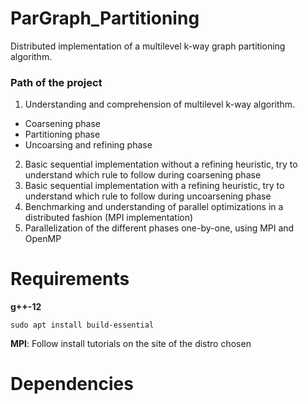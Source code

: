 # ParGraph_Partitioning
Distributed implementation of a multilevel k-way graph partitioning algorithm.

### Path of the project

1. Understanding and comprehension of multilevel k-way algorithm.
  - Coarsening phase
  - Partitioning phase
  - Uncoarsing and refining phase
2. Basic sequential implementation without a refining heuristic, try to understand which rule to follow during coarsening phase
3. Basic sequential implementation with a refining heuristic, try to understand which rule to follow during uncoarsening phase
4. Benchmarking and understanding of parallel optimizations in a distributed fashion (MPI implementation)
5. Parallelization of the different phases one-by-one, using MPI and OpenMP

# Requirements

**g++-12**
```
sudo apt install build-essential
```

**MPI**: Follow install tutorials on the site of the distro chosen

# Dependencies
